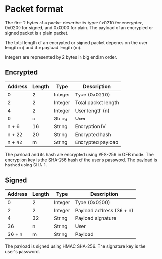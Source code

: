 # Packet format

The first 2 bytes of a packet describe its type: 0x0210 for encrypted,
0x0200 for signed, and 0x0000 for plain. The payload of an encrypted or
signed packet is a plain packet.

The total length of an encrypted or signed packet depends on the user
length (n) and the payload length (m).

Integers are represented by 2 bytes in big endian order.

## Encrypted

| Address | Length | Type    | Description         |
|-------- | ------ | ------- | ------------------- |
| 0       | 2      | Integer | Type (0x0210)       |
| 2       | 2      | Integer | Total packet length |
| 4       | 2      | Integer | User length (n)     |
| 6       | n      | String  | User                |
| n + 6   | 16     | String  | Encryption IV       |
| n + 22  | 20     | String  | Encrypted hash      |
| n + 42  | m      | String  | Encrypted payload   |

The payload and its hash are encrypted using AES-256 in OFB mode. The
encryption key is the SHA-256 hash of the user's password. The payload is
hashed using SHA-1.

## Signed

| Address | Length | Type    | Description              |
|-------- | ------ | ------- | ------------------------ |
| 0       | 2      | Integer | Type (0x0200)            |
| 2       | 2      | Integer | Payload address (36 + n) |
| 4       | 32     | String  | Payload signature        |
| 36      | n      | String  | User                     |
| 36 + n  | m      | String  | Payload                  |

The payload is signed using HMAC SHA-256. The signature key is the user's
password.
